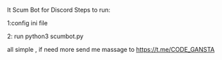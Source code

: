 It Scum Bot for Discord 
Steps to run:

1:config ini file 


2: run python3 scumbot.py



all simple , if need more send me massage to
https://t.me/CODE_GANSTA
